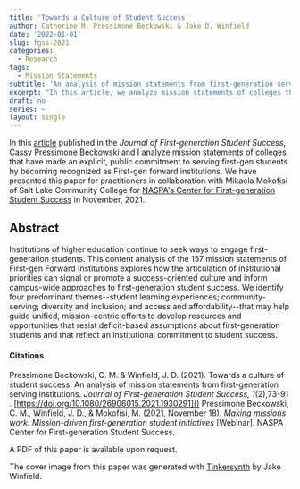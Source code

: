 ```yaml
---
title: 'Towards a Culture of Student Success'
author: Catherine M. Pressimone Beckowski & Jake D. Winfield
date: '2022-01-01'
slug: fgss-2021
categories:
  - Research
tags:
  - Mission Statements
subtitle: 'An analysis of mission statements from first-generation serving institutions'
excerpt: "In this article, we analyze mission statements of colleges that have made an explicit, public commitment to serving first-gen students by becoming recognized as First-gen forward institutions by NASPA's Center for First-generation Student Success."
draft: no
series: ~
layout: single
---
```

In this [article](https://doi.org/10.1080/26906015.2021.1930291) published in the *Journal of First-generation Student Success*, Cassy Pressimone Beckowski and I analyze mission statements of colleges that have made an explicit, public commitment to serving first-gen students by becoming recognized as First-gen forward institutions. We have presented this paper for practitioners in collaboration with Mikaela Mokofisi of Salt Lake Community College for [NASPA's Center for First-generation Student Success](https://naspa.org/events/making-missions-work-mission-driven-first-generation-student-initiatives) in November, 2021. 

## Abstract

Institutions of higher education continue to seek ways to engage first-generation students. This content analysis of the 157 mission statements of First-gen Forward Institutions explores how the articulation of institutional priorities can signal or promote a success-oriented culture and inform campus-wide approaches to first-generation student success. We identify four predominant themes--student learning experiences; community-serving; diversity and inclusion; and access and affordability--that may help guide unified, mission-centric efforts to develop resources and opportunities that resist deficit-based assumptions about first-generation students and that reflect an institutional commitment to student success.

#### Citations
Pressimone Beckowski, C. M. & Winfield, J. D. (2021). Towards a culture of student success: An analysis of mission statements from first-generation serving institutions. *Journal of First-generation Student Success, 1*(2),73-91 . [https://doi.org/10.1080/26906015.2021.1930291]()
Pressimone Beckowski, C. M., Winfield, J. D., & Mokofisi, M. (2021, November 18). *Making missions work: Mission-driven first-generation student initiatives* [Webinar]. NASPA Center for First-generation Student Success. 

A PDF of this paper is available upon request.

The cover image from this paper was generated with [Tinkersynth](https://tinkersynth.com/) by Jake Winfield.
